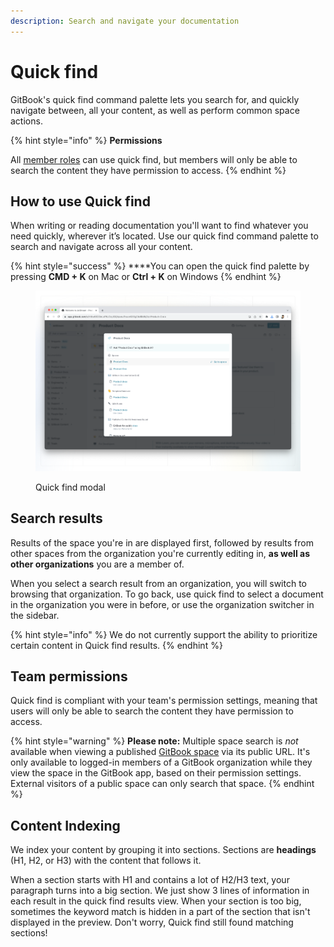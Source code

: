 ```yaml
---
description: Search and navigate your documentation
---
```


# Quick find

GitBook's quick find command palette lets you search for, and quickly navigate between, all your content, as well as perform common space actions.

{% hint style="info" %}
**Permissions**

All [member roles](../../account-management/member-management/roles.md) can use quick find, but members will only be able to search the content they have permission to access.‌
{% endhint %}

## How to use Quick find

When writing or reading documentation you'll want to find whatever you need quickly, wherever it’s located. Use our quick find command palette to search and navigate across all your content.

{% hint style="success" %}
**​**You can open the quick find palette by pressing **CMD + K** on Mac or **Ctrl + K** on Windows
{% endhint %}

<figure><img src="../../.gitbook/assets/quick-find.png" alt=""><figcaption><p>Quick find modal</p></figcaption></figure>

## Search results <a href="#display-of-results" id="display-of-results"></a>

Results of the space you're in are displayed first, followed by results from other spaces from the organization you're currently editing in, **as well as other organizations** you are a member of.

When you select a search result from an organization, you will switch to browsing that organization. To go back, use quick find to select a document in the organization you were in before, or use the organization switcher in the sidebar.

{% hint style="info" %}
We do not currently support the ability to prioritize certain content in Quick find results.
{% endhint %}

## ​Team permissions <a href="#team-permissions" id="team-permissions"></a>

Quick find is compliant with your team's permission settings, meaning that users will only be able to search the content they have permission to access.‌

{% hint style="warning" %}
**Please note:** Multiple space search is _not_ available when viewing a published [GitBook space](../editor/content-structure/what-is-a-space.md) via its public URL. It's only available to logged-in members of a GitBook organization while they view the space in the GitBook app, based on their permission settings. External visitors of a public space can only search that space.
{% endhint %}

## Content Indexing <a href="#indexation" id="indexation"></a>

We index your content by grouping it into sections. Sections are **headings** (H1, H2, or H3) with the content that follows it.

When a section starts with H1 and contains a lot of H2/H3 text, your paragraph turns into a big section. We just show 3 lines of information in each result in the quick find results view. When your section is too big, sometimes the keyword match is hidden in a part of the section that isn't displayed in the preview. Don't worry, Quick find still found matching sections!
